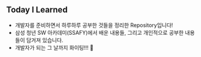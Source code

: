 ## Today I Learned

- 개발자를 준비하면서 하루하루 공부한 것들을 정리한 Repository입니다!
- 삼성 청년 SW 아카데미(SSAFY)에서 배운 내용들, 그리고 개인적으로 공부한 내용들이 담겨져 있습니다.
- 개발자가 되는 그 날까지 화이팅!!! 🤞